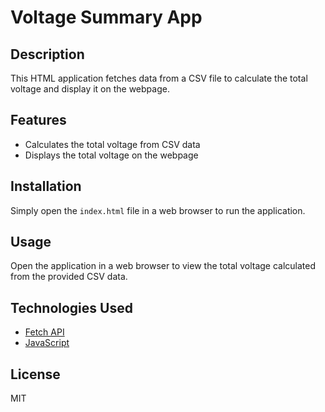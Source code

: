 # Voltage Summary App
## Description
This HTML application fetches data from a CSV file to calculate the total voltage and display it on the webpage.
## Features
- Calculates the total voltage from CSV data
- Displays the total voltage on the webpage
## Installation
Simply open the `index.html` file in a web browser to run the application.
## Usage
Open the application in a web browser to view the total voltage calculated from the provided CSV data.
## Technologies Used
- [Fetch API](https://developer.mozilla.org/en-US/docs/Web/API/Fetch_API)
- [JavaScript](https://developer.mozilla.org/en-US/docs/Web/JavaScript)
## License
MIT